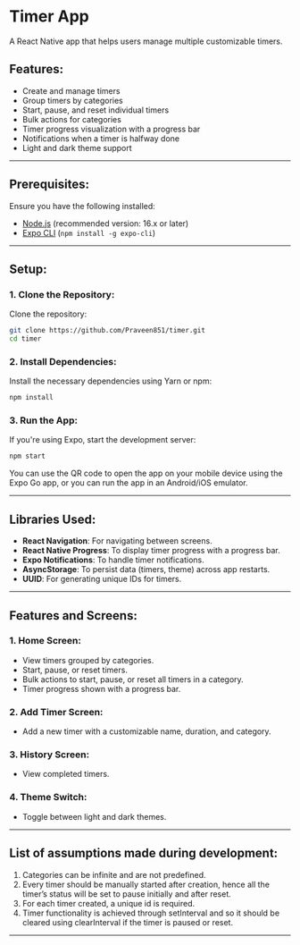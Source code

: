 
# Timer App

A React Native app that helps users manage multiple customizable timers.

## Features:
- Create and manage timers
- Group timers by categories
- Start, pause, and reset individual timers
- Bulk actions for categories
- Timer progress visualization with a progress bar
- Notifications when a timer is halfway done
- Light and dark theme support

---

## Prerequisites:

Ensure you have the following installed:

- [Node.js](https://nodejs.org/en/) (recommended version: 16.x or later)
- [Expo CLI](https://docs.expo.dev/get-started/installation/) (`npm install -g expo-cli`)

---

## Setup:

### 1. Clone the Repository:

Clone the repository:

```bash
git clone https://github.com/Praveen851/timer.git
cd timer
```

### 2. Install Dependencies:

Install the necessary dependencies using Yarn or npm:

```bash
npm install
```

### 3. Run the App:

If you're using Expo, start the development server:

```bash
npm start
```

You can use the QR code to open the app on your mobile device using the Expo Go app, or you can run the app in an Android/iOS emulator.

---

## Libraries Used:

- **React Navigation**: For navigating between screens.
- **React Native Progress**: To display timer progress with a progress bar.
- **Expo Notifications**: To handle timer notifications.
- **AsyncStorage**: To persist data (timers, theme) across app restarts.
- **UUID**: For generating unique IDs for timers.

---

## Features and Screens:

### 1. **Home Screen**:
- View timers grouped by categories.
- Start, pause, or reset timers.
- Bulk actions to start, pause, or reset all timers in a category.
- Timer progress shown with a progress bar.

### 2. **Add Timer Screen**:
- Add a new timer with a customizable name, duration, and category.

### 3. **History Screen**:
- View completed timers.

### 4. **Theme Switch**:
- Toggle between light and dark themes.

---

## List of assumptions made during development:
1. Categories can be infinite and are not predefined.
2. Every timer should be manually started after creation, hence all the timer’s status will be set to pause initially and after reset.
3. For each timer created, a unique id is required.
4. Timer functionality is achieved through setInterval and so it should be cleared using clearInterval if the timer is paused or reset.

---
